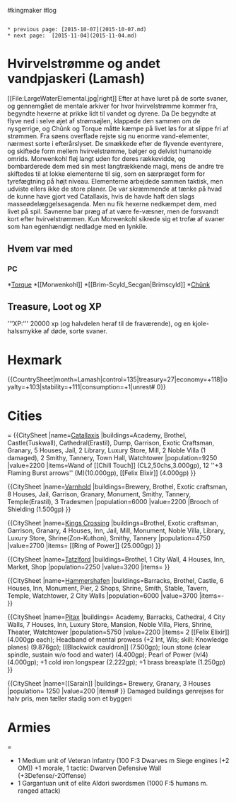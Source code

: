 #kingmaker #log

```ad-info

* previous page: [2015-10-07](2015-10-07.md)
* next page:  [2015-11-04](2015-11-04.md) 
```

# Hvirvelstrømme og andet vandpjaskeri (Lamash)  
[[File:LargeWaterElemental.jpg|right]]
Efter at have luret på de sorte svaner, og gennemgået de mentale arkiver for hvor hvirvelstrømme kommer fra, begyndte hexerne at prikke lidt til vandet og dyrene. Da De begyndte at flyve ned i selve øjet af strømsøjlen, klappede den sammen om de nysgerrige, og Chûnk og Torque måtte kæmpe på livet løs for at slippe fri af strømmen. Fra søens overflade rejste sig nu enorme vand-elementer, nærmest sorte i efterårslyset. De smækkede efter de flyvende eventyrere, og skiftede form mellem hvirvelstrømme, bølger og delvist humanoide omrids. Morwenkohl fløj langt uden for deres rækkevidde, og bombarderede dem med sin mest langtrækkende magi, mens de andre tre skiftedes til at lokke elementerne til sig, som en særpræget form for tyrefægtning på højt niveau. Elementerne arbejdede sammen taktisk, men udviste ellers ikke de store planer. De var skræmmende at tænke på hvad de kunne have gjort ved Catallaxis, hvis de havde haft den slags masseødelæggelsesagenda. Men nu fik hexerne nedkæmpet dem, med livet på spil. Savnerne bar præg af at være fe-væsner, men de forsvandt kort efter hvirvelstrømmen. Kun Morwenkohl sikrede sig et trofæ af svaner som han egenhændigt nedladge med en lynkile.
 
## Hvem var med 
### PC 
 
*[Torque](Torque%20Firebrand.md)
*[[Morwenkohl]]
*[[Brim-Scyld_Secgan|Brimscyld]]
*[Chûnk](Chûnk%20Van%20Der%20Hamer.md)
## Treasure, Loot og XP 
'''XP:''' 20000 xp (og halvdelen heraf til de fraværende), og en kjole-halssmykke af døde, sorte svaner.
# Hexmark  
{{CountrySheet|month=Lamash|control=135|treasury=27|economy=+118|loyalty=+103|stability=+111|consumption=+1|unrest# 0}} 
            
 
# Cities  
=
{{CitySheet
|name=[Catallaxis](Catallaxis.md)
|buildings=Academy, Brothel, Castle(Tuskwall), Cathedral(Erastil), Dump, Garrison, Exotic Craftsman, Granary, 5 Houses, Jail, 2 Library, Luxury Store, Mill, 2 Noble Villa (1 damaged), 2 Smithy, Tannery, Town Hall, Watchtower
|population=9250
|value=2200
|items=Wand of [[Chill Touch]] (CL2,50chs,3.000gp), 12 ''+3 Flaming Burst arrows'' (M)(10.000gp), [[Felix Elixir]] (4.000gp)
}}
{{CitySheet
|name=[Varnhold](Varnhold.md)
|buildings=Brewery, Brothel, Exotic craftsman, 8 Houses, Jail, Garrison, Granary, Monument, Smithy, Tannery, Temple(Erastil), 3 Tradesmen
|population=6000
|value=2200
|Brooch of Shielding (1.500gp)
}}
{{CitySheet
|name=[Kings Crossing](Kings%20Crossing.md)
|buildings=Brothel, Exotic craftsman, Garrison, Granary, 4 Houses, Inn, Jail, Mill, Monument, Noble Villa, Library, Luxury Store, Shrine(Zon-Kuthon), Smithy, Tannery 
|population=4750
|value=2700
|items= [[Ring of Power]] (25.000gp)
}}
{{CitySheet
|name=[Tatzlford](Tatzlford.md)
|buildings=Brothel, 1 City Wall, 4 Houses, Inn, Market, Shop
|population=2250
|value=3200
|items=
}}
{{CitySheet
|name=[Hammershafen](Hammershafen.md)
|buildings=Barracks, Brothel, Castle, 6 Houses, Inn, Monument, Pier, 2 Shops, Shrine, Smith, Stable, Tavern, Temple, Watchtower, 2 City Walls
|population=6000
|value=3700
|items=-
}}
{{CitySheet
|name=[Pitax](Pitax.md)
|buildings= Academy, Barracks, Cathedral, 4 City Walls, 7 Houses, Inn, Luxury Store, Mansion, Noble Villa, Piers, Shrine, Theater, Watchtower
|population=5750
|value=2200
|items= 2 [[Felix Elixir]] (4.000gp each); Headband of mental prowess (+2 Int, Wis; skill: Knowledge planes) (9.876gp); [[Blackwick cauldron]] (7.500gp); Ioun stone (clear spindle, sustain w/o food and water) (4.400gp); Pearl of Power (lvl4) (4.000gp); +1 cold iron longspear (2.222gp); +1 brass breasplate (1.250gp)
}}
{{CitySheet
|name=[[Sarain]]
|buildings= Brewery, Granary, 3 Houses
|population= 1250
|value=200
|items# }}
Damaged buildings genrejses for halv pris, men tæller stadig som et byggeri
 
# Armies 
=
* 1 Medium unit of Veteran Infantry (100 F:3 Dwarves m Siege engines (+2 OM)) +1 morale, 1 tactic: Dwarven Defensive Wall (+3Defense/-2Offense)
* 1 Gargantuan unit of elite Aldori swordsmen (1000 F:5 humans m. ranged attack)
